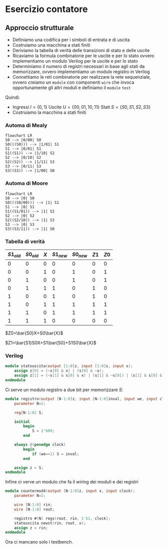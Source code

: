 # Esercizio contatore

## Approccio strutturale

- Definiamo una codifica per i simboli di entrata e di uscita
- Costruiamo una macchina a stati finiti
- Deriviamo la tabella di verità delle transizioni di stato e delle uscite
- Ricaviamo la formula combinatorie per le uscite e per lo stato ovvero implementiamo un modulo Verilog per le uscite e per lo stato
- Determiniamo il numero di registri necessari in base agli stati da memorizzare, ovvero implementiamo un modulo registro in Verilog
- Connettiamo le reti combinatorie per realizzare la rete sequenziale, ovvero creiamo un `module` con componenti `wire` che invoca opportunamente gli altri moduli e definiamo il `module` `test`

Quindi:
- Ingressi $I=\{0,1\}$ Uscite $U=\{00,01,10,11\}$ Stati $S=\{S0,S1,S2,S3\}$
- Costruiamo la macchina a stati finiti

### Automa di Mealy

```mermaid
flowchart LR
S0 --> |0/00| S0
S0(((S0))) --> |1/01| S1
S1 --> |0/01| S1
S1((S1)) --> |1/10| S2
S2 --> |0/10| S2
S2((S2)) --> |1/11| S3
S3 --> |0/11| S3
S3((S3)) --> |1/00| S0
```

### Automa di Moore

```mermaid
flowchart LR
S0 --> |0| S0
S0(((S0/00))) --> |1| S1
S1 --> |0| S1
S1((S1/01)) --> |1| S2
S2 --> |0| S2
S2((S2/10)) --> |1| S3
S3 --> |0| S3
S3((S3/11)) --> |1| S0
```

### Tabella di verità

| $S1_{old}$ | $S0_{old}$ | $X$ | $S1_{new}$ | $S0_{new}$ | $Z1$ | $Z0$ |
| ---------- | ---------- | --- | ---------- | ---------- | ---- | ---- |
| 0          | 0          | 0   | 0          | 0          | 0    | 0    |
| 0          | 0          | 1   | 0          | 1          | 0    | 1    |
| 0          | 1          | 0   | 0          | 1          | 0    | 1    |
| 0          | 1          | 1   | 1          | 0          | 1    | 0    |
| 1          | 0          | 0   | 1          | 0          | 1    | 0    |
| 1          | 0          | 1   | 1          | 1          | 1    | 1    |
| 1          | 1          | 0   | 1          | 1          | 1    | 1    |
| 1          | 1          | 1   | 0          | 0          | 0    | 0    |

$Z0=\bar{S0}X+S0\bar{X}$

$Z1=\bar{S1}S0X+S1\bar{S0}+S1S0\bar{X}$

### Verilog

```Verilog
module statouscita(output [1:0]z, input [1:0]s, input x);
    assign z[0] = (~s[0] & x) | (s[0] & ~x);
    assign z[1] = (~s[1] & s[0] & x) | (s[1] & ~s[0]) | (s[1] & s[0] & ~x);
endmodule
```

Ci serve un modulo registro a due bit per memorizzare $S$:

```Verilog
module registro(output [N-1:0]z, input [N-1:0]inval, input we, input clock);
    parameter N=2;

    reg[N-1:0] S;

    initial
        begin
            S = 2'b00;
        end

    always @(posedge clock)
        begin
            if (we==1) S = inval;
        end

    assign z = S;
endmodule
```

Infine ci verve un modulo che fa il wiring dei moduli e dei registri

```Verilog
module countermod4(output [N-1:0]z, input x, input clock);
    parameter N=2;

    wire [N-1:0] rin;
    wire [N-1:0] rout;

    registro #(N) regs(rout, rin, 1'b1, clock);
    statouscita newst(rin, rout, x);
    assign z = rin;
endmodule
```

Ora ci mancano solo i testbench.

